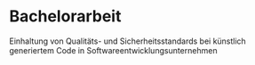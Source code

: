 # Bachelorarbeit
Einhaltung von Qualitäts- und Sicherheitsstandards bei künstlich generiertem Code in Softwareentwicklungsunternehmen
